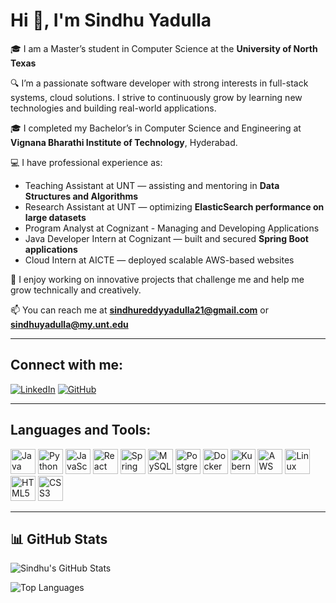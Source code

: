 # Hi 👋, I'm Sindhu Yadulla

🎓 I am a Master’s student in Computer Science at the **University of North Texas**

🔍 I’m a passionate software developer with strong interests in full-stack systems, cloud solutions. I strive to continuously grow by learning new technologies and building real-world applications.

🎓 I completed my Bachelor’s in Computer Science and Engineering at **Vignana Bharathi Institute of Technology**, Hyderabad.

💻 I have professional experience as:
- Teaching Assistant at UNT — assisting and mentoring in **Data Structures and Algorithms**
- Research Assistant at UNT — optimizing **ElasticSearch performance on large datasets**
- Program Analyst at Cognizant - Managing and Developing Applications
- Java Developer Intern at Cognizant — built and secured **Spring Boot applications**
- Cloud Intern at AICTE — deployed scalable AWS-based websites

🌱 I enjoy working on innovative projects that challenge me and help me grow technically and creatively.

📫 You can reach me at **sindhureddyyadulla21@gmail.com** or **sindhuyadulla@my.unt.edu**

---

## Connect with me:

[![LinkedIn](https://img.shields.io/badge/-LinkedIn-blue?logo=linkedin&style=for-the-badge)](https://linkedin.com/in/sindhu-yadulla-42071a212)
[![GitHub](https://img.shields.io/badge/-GitHub-black?logo=github&style=for-the-badge)](https://github.com/sindhuyadulla)

---

## Languages and Tools:

<p align="left">
  <img src="https://cdn.jsdelivr.net/gh/devicons/devicon/icons/java/java-original.svg" alt="Java" width="40"/>
  <img src="https://cdn.jsdelivr.net/gh/devicons/devicon/icons/python/python-original.svg" alt="Python" width="40"/>
  <img src="https://cdn.jsdelivr.net/gh/devicons/devicon/icons/javascript/javascript-original.svg" alt="JavaScript" width="40"/>
  <img src="https://cdn.jsdelivr.net/gh/devicons/devicon/icons/react/react-original.svg" alt="React" width="40"/>
  <img src="https://cdn.jsdelivr.net/gh/devicons/devicon/icons/spring/spring-original.svg" alt="Spring" width="40"/>
  <img src="https://cdn.jsdelivr.net/gh/devicons/devicon/icons/mysql/mysql-original.svg" alt="MySQL" width="40"/>
  <img src="https://cdn.jsdelivr.net/gh/devicons/devicon/icons/postgresql/postgresql-original.svg" alt="PostgreSQL" width="40"/>
  <img src="https://cdn.jsdelivr.net/gh/devicons/devicon/icons/docker/docker-original.svg" alt="Docker" width="40"/>
  <img src="https://cdn.jsdelivr.net/gh/devicons/devicon/icons/kubernetes/kubernetes-plain.svg" alt="Kubernetes" width="40"/>
  <img src="https://cdn.jsdelivr.net/gh/devicons/devicon/icons/aws/aws-original.svg" alt="AWS" width="40"/>
  <img src="https://cdn.jsdelivr.net/gh/devicons/devicon/icons/linux/linux-original.svg" alt="Linux" width="40"/>
  <img src="https://cdn.jsdelivr.net/gh/devicons/devicon/icons/html5/html5-original.svg" alt="HTML5" width="40"/>
  <img src="https://cdn.jsdelivr.net/gh/devicons/devicon/icons/css3/css3-original.svg" alt="CSS3" width="40"/>
</p>

---

## 📊 GitHub Stats

![Sindhu's GitHub Stats](https://github-readme-stats.vercel.app/api?username=sindhuyadulla&show_icons=true&theme=default)

![Top Languages](https://github-readme-stats.vercel.app/api/top-langs/?username=sindhuyadulla&layout=compact)

